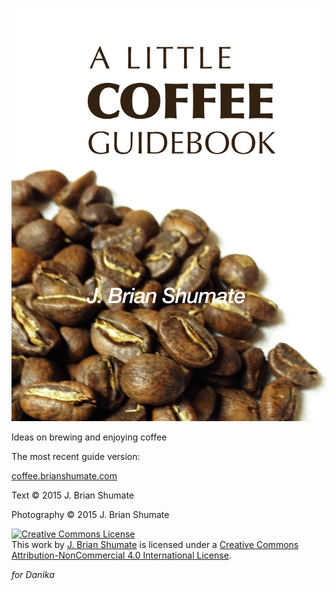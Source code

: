 ![](_assets/cover.jpg)

Ideas on brewing and enjoying coffee

The most recent guide version:

[coffee.brianshumate.com](http://coffee.brianshumate.com)

Text © 2015 J. Brian Shumate

Photography © 2015 J. Brian Shumate

<a rel="license" href="http://creativecommons.org/licenses/by-nc/4.0/"><img alt="Creative Commons License" style="border-width:0" src="http://i.creativecommons.org/l/by-nc/4.0/80x15.png" /></a><br />This <span xmlns:dct="http://purl.org/dc/terms/" href="http://purl.org/dc/dcmitype/Text" rel="dct:type">work</span> by <a xmlns:cc="http://creativecommons.org/ns#" href="http://brianshumate.com" property="cc:attributionName" rel="cc:attributionURL">J. Brian Shumate</a> is licensed under a <a rel="license" href="http://creativecommons.org/licenses/by-nc/4.0/">Creative Commons Attribution-NonCommercial 4.0 International License</a>.

*for Danika*
